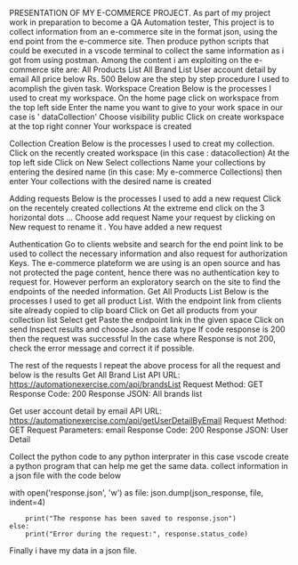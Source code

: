 PRESENTATION OF MY E-COMMERCE PROJECT.
As part of my project work in preparation to become a QA Automation tester, This project is to collect information from an e-commerce site in the format json, using the end point from the e-commerce site.
Then produce python scripts that could be executed in a vscode terminal to collect the same information as i got from using postman. Among the content i am exploiting on the e-commerce site are:
All Products List
All Brand List
User account detail by email
All price below Rs. 500
Below are the step by step procedure I used to acomplish the given task.
Workspace Creation
Below is the processes I used to creat my workspace.
On the home page click on workspace from the top left side
Enter the name you want to give to your work space in our case is ' dataCollection'
Choose visibility public
Click on create workspace at the top right conner
Your workspace is created

Collection Creation
Below is the processes I used to creat my collection.
Click on the recently created workspace (in this case : datacollection)
At the top left side Click on New
Select collections
Name your collections by entering the desired name (in this case: My e-commerce Collections) then enter
Your collections with the desired name is created

Adding requests
Below is the processes I used to add a new request
Click on the recentely created collections
At the extreme end click on the 3 horizontal dots ...
Choose add request
Name your request by clicking on New request to rename it .
You have added a new request

Authentication
Go to clients website and search for the end point link to be used to collect the necessary information and also request for authorization Keys.
The e-commerce plateform we are using is an open source and has not protected the page content, hence there was no authentication key to request for.
However perform an exploratory search on the site to find the endpoints of the needed information.
Get All Products List
Below is the processes I used to get all product List.
With the endpoint link from clients site already copied to clip board
Click on Get all products from your collection list
Select get
Paste the endpoint link in the given space
Click on send
Inspect results and choose Json as data type
If code response is 200 then the request was successful
In the case where Response is not 200, check the error message and correct it if possible.

The rest of the requests
I repeat the above process for all the request and below is the results
Get All Brand List
API URL: https://automationexercise.com/api/brandsList
Request Method: GET
Response Code: 200
Response JSON: All brands list

Get user account detail by email
API URL: https://automationexercise.com/api/getUserDetailByEmail
Request Method: GET
Request Parameters: email
Response Code: 200
Response JSON: User Detail

Collect the python code to any python interprater in this case vscode
create a python program that can help me get the same data.
collect information in a json file with the code below

 with open('response.json', 'w') as file:
            json.dump(json_response, file, indent=4)

        print("The response has been saved to response.json")
    else:
        print("Error during the request:", response.status_code)

Finally i have my data in a json file.